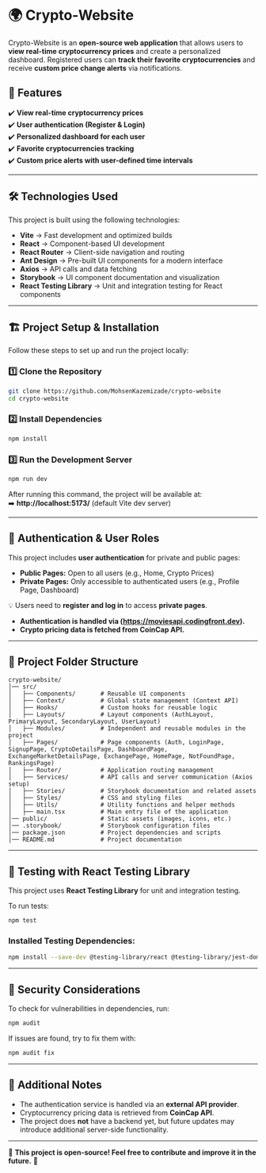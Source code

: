 # 🌍 Crypto-Website

Crypto-Website is an **open-source web application** that allows users to **view real-time cryptocurrency prices** and create a personalized dashboard. Registered users can **track their favorite cryptocurrencies** and receive **custom price change alerts** via notifications.

## 🚀 Features

✔️ **View real-time cryptocurrency prices**  
✔️ **User authentication (Register & Login)**  
✔️ **Personalized dashboard for each user**  
✔️ **Favorite cryptocurrencies tracking**  
✔️ **Custom price alerts with user-defined time intervals**

---

## 🛠️ Technologies Used

This project is built using the following technologies:

- **Vite** → Fast development and optimized builds
- **React** → Component-based UI development
- **React Router** → Client-side navigation and routing
- **Ant Design** → Pre-built UI components for a modern interface
- **Axios** → API calls and data fetching
- **Storybook** → UI component documentation and visualization
- **React Testing Library** → Unit and integration testing for React components

---

## 🏗️ Project Setup & Installation

Follow these steps to set up and run the project locally:

### 1️⃣ Clone the Repository

```sh
git clone https://github.com/MohsenKazemizade/crypto-website
cd crypto-website
```

### 2️⃣ Install Dependencies

```sh
npm install
```

### 3️⃣ Run the Development Server

```sh
npm run dev
```

After running this command, the project will be available at:  
➡️ **http://localhost:5173/** (default Vite dev server)

---

## 🔐 Authentication & User Roles

This project includes **user authentication** for private and public pages:

- **Public Pages:** Open to all users (e.g., Home, Crypto Prices)
- **Private Pages:** Only accessible to authenticated users (e.g., Profile Page, Dashboard)

💡 Users need to **register and log in** to access **private pages**.

- **Authentication is handled via (https://moviesapi.codingfront.dev).**
- **Crypto pricing data is fetched from CoinCap API.**

---

## 📂 Project Folder Structure

```plaintext
crypto-website/
│── src/
│   ├── Components/       # Reusable UI components
│   ├── Context/          # Global state management (Context API)
│   ├── Hooks/            # Custom hooks for reusable logic
│   ├── Layouts/          # Layout components (AuthLayout, PrimaryLayout, SecondaryLayout, UserLayout)
│   ├── Modules/          # Independent and reusable modules in the project
│   ├── Pages/            # Page components (Auth, LoginPage, SignupPage, CryptoDetailsPage, DashboardPage, ExchangeMarketDetailsPage, ExchangePage, HomePage, NotFoundPage, RankingsPage)
│   ├── Router/           # Application routing management
│   ├── Services/         # API calls and server communication (Axios setup)
│   ├── Stories/          # Storybook documentation and related assets
│   ├── Styles/           # CSS and styling files
│   ├── Utils/            # Utility functions and helper methods
│   ├── main.tsx          # Main entry file of the application
│── public/               # Static assets (images, icons, etc.)
│── .storybook/           # Storybook configuration files
│── package.json          # Project dependencies and scripts
│── README.md             # Project documentation
```

---

## 🧪 Testing with React Testing Library

This project uses **React Testing Library** for unit and integration testing.

To run tests:

```sh
npm test
```

### Installed Testing Dependencies:

```sh
npm install --save-dev @testing-library/react @testing-library/jest-dom @testing-library/user-event
```

---

## 🔧 Security Considerations

To check for vulnerabilities in dependencies, run:

```sh
npm audit
```

If issues are found, try to fix them with:

```sh
npm audit fix
```

---

## 📝 Additional Notes

- The authentication service is handled via an **external API provider**.
- Cryptocurrency pricing data is retrieved from **CoinCap API**.
- The project does **not** have a backend yet, but future updates may introduce additional server-side functionality.

---

📌 **This project is open-source! Feel free to contribute and improve it in the future.** 🚀
